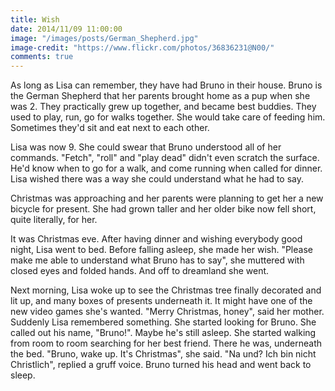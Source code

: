 ```yaml
---
title: Wish
date: 2014/11/09 11:00:00
image: "/images/posts/German_Shepherd.jpg"
image-credit: "https://www.flickr.com/photos/36836231@N00/"
comments: true
---
```

As long as Lisa can remember, they have had Bruno in their house.<span class="more"></span> Bruno is the German Shepherd that her parents brought home as a pup when she was 2. They practically grew up together, and became best buddies. They used to play, run, go for walks together. She would take care of feeding him. Sometimes they'd sit and eat next to each other.

Lisa was now 9. She could swear that Bruno understood all of her commands. "Fetch", "roll" and "play dead" didn't even scratch the surface. He'd know when to go for a walk, and come running when called for dinner. Lisa wished there was a way she could understand what he had to say.

Christmas was approaching and her parents were planning to get her a new bicycle for present. She had grown taller and her older bike now fell short, quite literally, for her.

It was Christmas eve. After having dinner and wishing everybody good night, Lisa went to bed. Before falling asleep, she made her wish. "Please make me able to understand what Bruno has to say", she muttered with closed eyes and folded hands. And off to dreamland she went.

Next morning, Lisa woke up to see the Christmas tree finally decorated and lit up, and many boxes of presents underneath it. It might have one of the new video games she's wanted. "Merry Christmas, honey", said her mother. Suddenly Lisa remembered something. She started looking for Bruno. She called out his name, "Bruno!". Maybe he's still asleep. She started walking from room to room searching for her best friend. There he was, underneath the bed. "Bruno, wake up. It's Christmas", she said. "Na und? Ich bin nicht Christlich", replied a gruff voice. Bruno turned his head and went back to sleep.